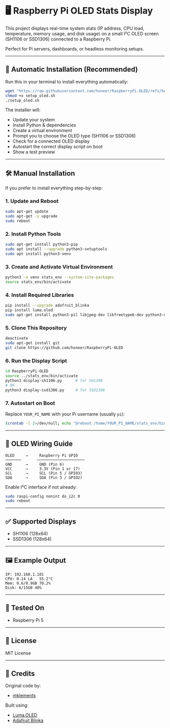 
# 🖥️ Raspberry Pi OLED Stats Display

This project displays real-time system stats (IP address, CPU load, temperature, memory usage, and disk usage) on a small I²C OLED screen (SH1106 or SSD1306) connected to a Raspberry Pi.

Perfect for Pi servers, dashboards, or headless monitoring setups.

---

## 🚀 Automatic Installation (Recommended)

Run this in your terminal to install everything automatically:

```bash
wget "https://raw.githubusercontent.com/honeer/RaspberryPi-OLED/refs/heads/main/setup_oled.sh?raw=True" -O setup_oled.sh
chmod +x setup_oled.sh
./setup_oled.sh
````

The installer will:

* Update your system
* Install Python & dependencies
* Create a virtual environment
* Prompt you to choose the OLED type (SH1106 or SSD1306)
* Check for a connected OLED display
* Autostart the correct display script on boot
* Show a test preview

---

## 🛠 Manual Installation

If you prefer to install everything step-by-step:

### 1. Update and Reboot

```bash
sudo apt-get update
sudo apt-get -y upgrade
sudo reboot
```

### 2. Install Python Tools

```bash
sudo apt-get install python3-pip
sudo apt install --upgrade python3-setuptools
sudo apt install python3-venv
```

### 3. Create and Activate Virtual Environment

```bash
python3 -m venv stats_env --system-site-packages
source stats_env/bin/activate
```

### 4. Install Required Libraries

```bash
pip install --upgrade adafruit_blinka
pip install luma.oled
sudo apt-get install python3-pil libjpeg-dev libfreetype6-dev python3-dev i2c-tools
```

### 5. Clone This Repository

```bash
deactivate
sudo apt-get install git
git clone https://github.com/honeer/RaspberryPi-OLED
```

### 6. Run the Display Script

```bash
cd RaspberryPi-OLED
source ../stats_env/bin/activate
python3 display-sh1106.py      # for SH1106
# OR
python3 display-ssd1306.py     # for SSD1306
```

### 7. Autostart on Boot

Replace `YOUR_PI_NAME` with your Pi username (usually `pi`):

```bash
(crontab -l 2>/dev/null; echo "@reboot /home/YOUR_PI_NAME/stats_env/bin/python3 /home/YOUR_PI_NAME/RaspberryPi-OLED/display-sh1106.py &") | crontab -
```

---

## 🔌 OLED Wiring Guide

```
OLED     →     Raspberry Pi GPIO
───────       ─────────────────────
GND      →     GND (Pin 6)
VCC      →     3.3V (Pin 1 or 17)
SCL      →     SCL (Pin 5 / GPIO3)
SDA      →     SDA (Pin 3 / GPIO2)
```

Enable I²C interface if not already:

```bash
sudo raspi-config nonint do_i2c 0
sudo reboot
```

---

## ✅ Supported Displays

* SH1106 (128x64)
* SSD1306 (128x64)

---

## 🖼 Example Output

```
IP: 192.168.1.101
CPU: 0.14 LA   55.2°C
Mem: 0.6/0.9GB 70.2%
Disk: 6/15GB 40%
```

---

## 🧪 Tested On

* Raspberry Pi 5

---

## 📎 License

MIT License

---

## 🙌 Credits

Original code by:
* [mklements](https://github.com/mklements/OLED_Stats)

Built using:
* [Luma.OLED](https://github.com/rm-hull/luma.oled)
* [Adafruit Blinka](https://github.com/adafruit/Adafruit_Blinka)

